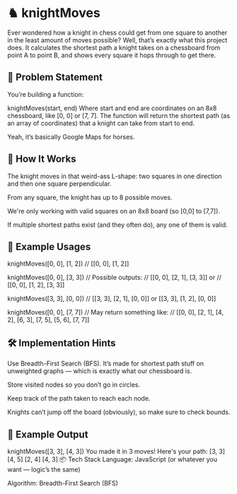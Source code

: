 # ♞ knightMoves
Ever wondered how a knight in chess could get from one square to another in the least amount of moves possible? Well, that’s exactly what this project does. It calculates the shortest path a knight takes on a chessboard from point A to point B, and shows every square it hops through to get there.

## 📌 Problem Statement
You’re building a function:

knightMoves(start, end)
Where start and end are coordinates on an 8x8 chessboard, like [0, 0] or [7, 7]. The function will return the shortest path (as an array of coordinates) that a knight can take from start to end.

Yeah, it’s basically Google Maps for horses.

## 🧠 How It Works
The knight moves in that weird-ass L-shape: two squares in one direction and then one square perpendicular.

From any square, the knight has up to 8 possible moves.

We're only working with valid squares on an 8x8 board (so [0,0] to [7,7]).

If multiple shortest paths exist (and they often do), any one of them is valid.

## 🚀 Example Usages
knightMoves([0, 0], [1, 2])
// [[0, 0], [1, 2]]

knightMoves([0, 0], [3, 3])
// Possible outputs:
// [[0, 0], [2, 1], [3, 3]] or
// [[0, 0], [1, 2], [3, 3]]

knightMoves([3, 3], [0, 0])
// [[3, 3], [2, 1], [0, 0]] or [[3, 3], [1, 2], [0, 0]]

knightMoves([0, 0], [7, 7])
// May return something like:
// [[0, 0], [2, 1], [4, 2], [6, 3], [7, 5], [5, 6], [7, 7]]
## 🛠️ Implementation Hints
Use Breadth-First Search (BFS). It’s made for shortest path stuff on unweighted graphs — which is exactly what our chessboard is.

Store visited nodes so you don’t go in circles.

Keep track of the path taken to reach each node.

Knights can’t jump off the board (obviously), so make sure to check bounds.

## 🧾 Example Output
knightMoves([3, 3], [4, 3])
You made it in 3 moves! Here's your path:
[3, 3]
[4, 5]
[2, 4]
[4, 3]
📦 Tech Stack
Language: JavaScript (or whatever you want — logic’s the same)

Algorithm: Breadth-First Search (BFS)

